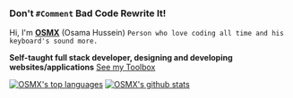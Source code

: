 ### Don't `#Comment` Bad Code Rewrite It!
Hi, I'm **[OSMX](https://www.osmx.me/)** (Osama Hussein) `Person who love coding all time and his keyboard's sound more.`

**Self-taught full stack developer, designing and developing websites/applications**
[See my Toolbox](https://osmx.me/toolbox)

[![OSMX's top languages](https://github-readme-stats.vercel.app/api/top-langs/?username=itsosmx&theme=dark&count_private=true)](https://github.com/itsosmx) 
[![OSMX's github stats](https://github-readme-stats.vercel.app/api?username=itsosmx&theme=dark&count_private=true)](https://github.com/itsosmx)


<!---
itsosmx/itsosmx is a ✨ special ✨ repository because its `README.md` (this file) appears on your GitHub profile.
You can click the Preview link to take a look at your changes.
--->
